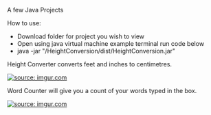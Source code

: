 A few Java Projects

How to use:
- Download folder for project you wish to view
- Open using java virtual machine example terminal run code below
- java -jar "/HeightConversion/dist/HeightConversion.jar"

Height Converter
converts feet and inches to centimetres.

<a href="https://i.imgur.com/kujy26t.png"><img src="https://i.imgur.com/kujy26t.png" title="source: imgur.com" /></a>

Word Counter
will give you a count of your words typed in the box.

<a href="https://i.imgur.com/LoveiR5.png"><img src="https://i.imgur.com/LoveiR5.png" title="source: imgur.com" /></a>